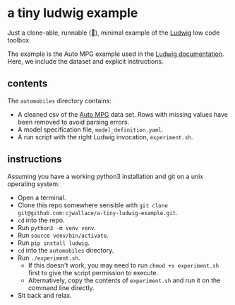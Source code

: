 # a tiny ludwig example

Just a clone-able, runnable (🤞), minimal example of the [Ludwig](https://uber.github.io/ludwig) low code toolbox.

The example is the Auto MPG example used in the [Ludwig documentation](https://uber.github.io/ludwig/examples/#simple-regression-fuel-efficiency-prediction). Here, we include the dataset and explicit instructions.

## contents

The `automobiles` directory contains:

- A cleaned csv of the [Auto MPG](https://archive.ics.uci.edu/ml/datasets/auto+mpg) data set. Rows with missing values have been removed to avoid parsing errors.
- A model specification file, `model_definition.yaml`.
- A run script with the right Ludwig invocation, `experiment.sh`.

## instructions

Assuming you have a working python3 installation and git on a unix operating system.

- Open a terminal.
- Clone this repo somewhere sensible with `git clone git@github.com:cjwallace/a-tiny-ludwig-example.git`.
- `cd` into the repo.
- Run `python3 -m venv venv`.
- Run `source venv/bin/activate`.
- Run `pip install ludwig`.
- `cd` into the `automobiles` directory.
- Run `./experiment.sh`.
  - If this doesn't work, you may need to run `chmod +x experiment.sh` first to give the script permission to execute.
  - Alternatively, copy the contents of `experiment.sh` and run it on the command line directly.
- Sit back and relax.
